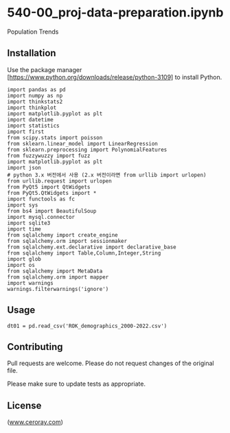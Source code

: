 # 540-00_proj-data-preparation.ipynb

Population Trends

## Installation

Use the package manager [https://www.python.org/downloads/release/python-3109] to install Python.

```
import pandas as pd
import numpy as np
import thinkstats2
import thinkplot
import matplotlib.pyplot as plt
import datetime
import statistics
import first
from scipy.stats import poisson
from sklearn.linear_model import LinearRegression
from sklearn.preprocessing import PolynomialFeatures
from fuzzywuzzy import fuzz
import matplotlib.pyplot as plt
import json
# python 3.x 버전에서 사용 (2.x 버전이라면 from urllib import urlopen)
from urllib.request import urlopen
from PyQt5 import QtWidgets
from PyQt5.QtWidgets import *
import functools as fc
import sys
from bs4 import BeautifulSoup
import mysql.connector
import sqlite3
import time
from sqlalchemy import create_engine
from sqlalchemy.orm import sessionmaker
from sqlalchemy.ext.declarative import declarative_base
from sqlalchemy import Table,Column,Integer,String
import glob
import os
from sqlalchemy import MetaData
from sqlalchemy.orm import mapper
import warnings
warnings.filterwarnings('ignore')
```

## Usage

```
dt01 = pd.read_csv('ROK_demographics_2000-2022.csv')
```

## Contributing

Pull requests are welcome. Please do not request changes of the original file.

Please make sure to update tests as appropriate.

## License

(www.ceroray.com)
